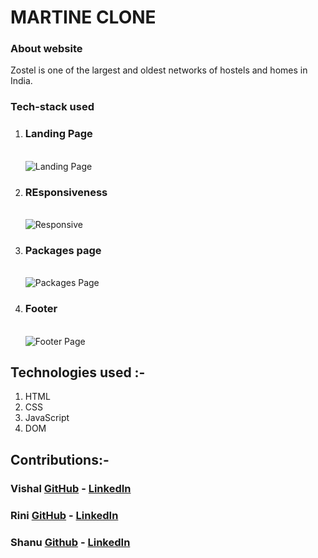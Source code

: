 # MARTINE CLONE
<h3>About website</h3>
Zostel is one of the largest and oldest networks of hostels and homes in India.<br>
<h3>Tech-stack used</h3>
<p align="center">
<ol >
<li>
 <h3>Landing Page</h3><br>
<img  align="center" src="imgs/" alt="Landing Page" >
</li>
<li>
<h3>REsponsiveness</h3><br>
<img  align="center" src="imgs/" alt="Responsive" >
</li>
<li>
<h3>Packages page</h3><br>
<img  align="center" src="imgs/" alt="Packages Page" >
</li>
<li>
<h3>Footer</h3><br>
<img  align="center" src="imgs/" alt="Footer Page" >
</li>
</p>
</ol>

## Technologies used :-
1) HTML
2) CSS
3) JavaScript
4) DOM



## Contributions:-

### Vishal  [GitHub](https://github.com/VishalChauhan562) - [LinkedIn](https://www.linkedin.com/in/vishal-chauhan-71787586/)

### Rini  [GitHub](https://github.com/rini001) - [LinkedIn](https://www.linkedin.com/in/renaissance-june001)

### Shanu [Github](https://github.com/Shanu30) - [LinkedIn](https://www.linkedin.com/in/kumar-shanu-a73636140)


